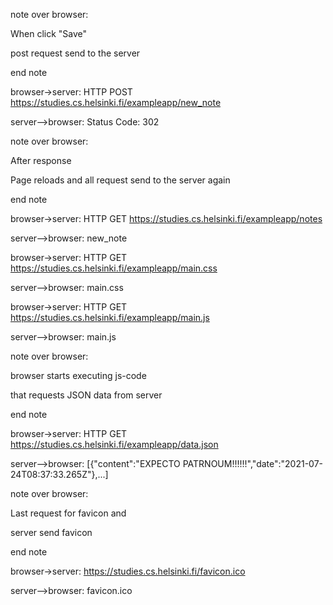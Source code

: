 

note over browser:

When click "Save"

post request send to the server

end note

browser->server: HTTP POST https://studies.cs.helsinki.fi/exampleapp/new_note

server-->browser: Status Code: 302

note over browser:

After response

Page reloads and all request send to the server again

end note

browser->server: HTTP GET https://studies.cs.helsinki.fi/exampleapp/notes

server-->browser: new_note

browser->server: HTTP GET https://studies.cs.helsinki.fi/exampleapp/main.css

server-->browser: main.css

browser->server: HTTP GET https://studies.cs.helsinki.fi/exampleapp/main.js

server-->browser: main.js

note over browser:

browser starts executing js-code

that requests JSON data from server

end note



browser->server: HTTP GET https://studies.cs.helsinki.fi/exampleapp/data.json

server-->browser: [{"content":"EXPECTO PATRNOUM!!!!!!","date":"2021-07-24T08:37:33.265Z"},...]



note over browser:

Last request for favicon and

server send favicon

end note

browser->server: https://studies.cs.helsinki.fi/favicon.ico

server-->browser: favicon.ico
